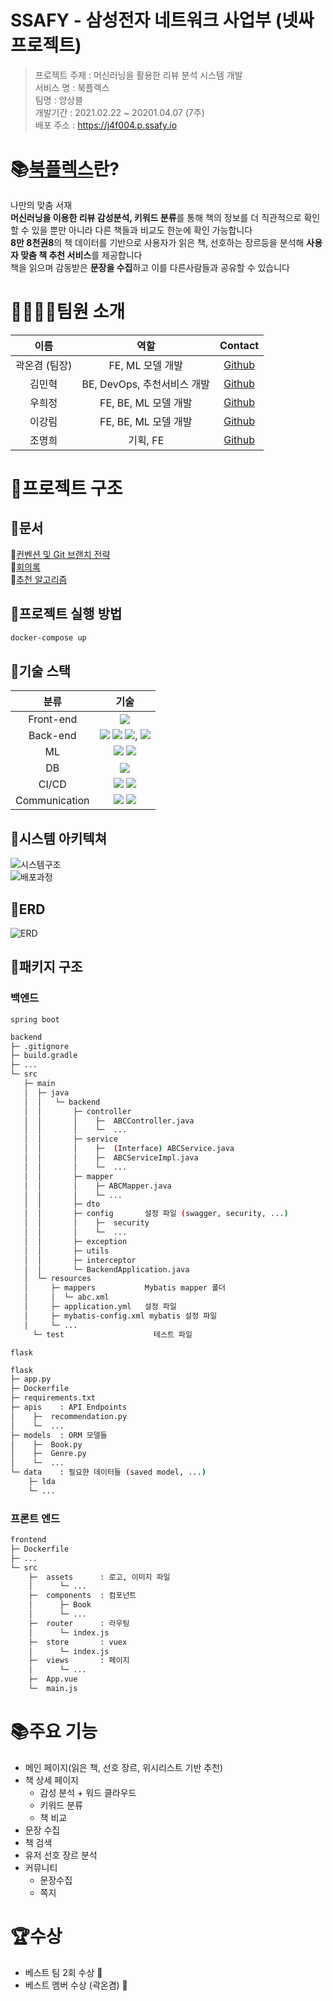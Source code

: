 # SSAFY - 삼성전자 네트워크 사업부 (넷싸 프로젝트)

> 프로젝트 주제 : 머신러닝을 활용한 리뷰 분석 시스템 개발  
> 서비스 명 : 북플렉스  
> 팀명 : 앙상블  
> 개발기간 : 2021.02.22 ~ 20201.04.07 (7주)  
> 배포 주소 : https://j4f004.p.ssafy.io

# 📚[북플렉스](https://j4f004.p.ssafy.io)란?

나만의 맞춤 서재  
**머신러닝을 이용한 리뷰 감성분석, 키워드 분류**를 통해 책의 정보를 더 직관적으로 확인할 수 있을 뿐만 아니라 다른 책들과 비교도 한눈에 확인 가능합니다  
**8만 8천권8**의 책 데이터를 기반으로 사용자가 읽은 책, 선호하는 장르등을 분석해 **사용자 맞춤 책 추천 서비스**를 제공합니다  
책을 읽으며 감동받은 **문장을 수집**하고 이를 다른사람들과 공유할 수 있습니다

# 👨‍👩‍👧‍👦팀원 소개

|     이름      |            역할             |                  Contact                  |
| :-----------: | :-------------------------: | :---------------------------------------: |
| 곽온겸 (팀장) |      FE, ML 모델 개발       |  [Github](https://github.com/AntBean94)   |
|    김민혁     | BE, DevOps, 추천서비스 개발 |  [Github](https://github.com/glenn93516)  |
|    우희정     |    FE, BE, ML 모델 개발     |  [Github](https://github.com/hjmwoo1208)  |
|    이강림     |    FE, BE, ML 모델 개발     |  [Github](https://github.com/leekangrim)  |
|    조명희     |          기획, FE           | [Github](https://github.com/Jo-Myounghee) |

# 📁프로젝트 구조

## 📃문서

📃[컨벤션 및 Git 브랜치 전략](https://www.notion.so/3c2d5bfe31a548628bdb70238f0e2b68)  
📃[회의록](https://www.notion.so/SSAFY-MEETING-fb956dfd180e49a185007fc27b67d1c5)  
📃[추천 알고리즘](https://www.notion.so/ac2bbe43b3824bceac81f3b50a5e7eda)

## 📁프로젝트 실행 방법

```bash
docker-compose up
```

## 📁기술 스택

|     분류      |                                                                                                                                        기술                                                                                                                                         |
| :-----------: | :---------------------------------------------------------------------------------------------------------------------------------------------------------------------------------------------------------------------------------------------------------------------------------: |
|   Front-end   |                                                                                                      <img src="https://img.shields.io/badge/Vue.js-2.6.12-green?logo=vue.js">                                                                                                       |
|   Back-end    | <img src="https://img.shields.io/badge/Java-1.8-blue?logo=java"> <img src="https://img.shields.io/badge/Python-3.7-blue?logo=python"> <img src="https://img.shields.io/badge/Spring-2.4.3-green?logo=spring">, <img src="https://img.shields.io/badge/Flask-1.1.2-blue?logo=flask"> |
|      ML       |                                                                    <img src="https://img.shields.io/badge/Pytorch-1.8.1-red?logo=pytorch"> <img src="https://img.shields.io/badge/Python-3.7-blue?logo=python">                                                                     |
|      DB       |                                                                                                         <img src="https://img.shields.io/badge/MySQL-v8.0-blue?logo=mysql">                                                                                                         |
|     CI/CD     |                                                                      <img src="https://img.shields.io/badge/Docker-blue?logo=docker"> <img src="https://img.shields.io/badge/Jenkins-lightgrey?logo=jenkins">                                                                       |
| Communication |                                                                  <img src="https://img.shields.io/badge/Mattermost-blue?logo=mattermost"> <img src="https://img.shields.io/badge/Discord-lightgrey?logo=discord">                                                                   |

## 📁시스템 아키텍쳐

![시스템구조](Document/system_architecture/system_arch.png)  
![배포과정](Document/system_architecture/배포프로세스.png)

## 📁ERD

![ERD](Document/DB/ERD_message_v2.1.png)

## 📁패키지 구조

### 백엔드

`spring boot`

```bash
backend
├─ .gitignore
├─ build.gradle
├─ ...
└─ src
   ├─ main
   │  ├─ java
   │  │   └─ backend
   │  │       ├─ controller
   │  │       │    ├─  ABCController.java
   │  │       │    └─  ...
   │  │       ├─ service
   │  │       │    ├─  (Interface) ABCService.java
   │  │       │    ├─  ABCServiceImpl.java
   │  │       │    └─  ...
   │  │       ├─ mapper
   │  │       │    ├─ ABCMapper.java
   │  │       │    └─ ...
   │  │       ├─ dto
   │  │       ├─ config       설정 파일 (swagger, security, ...)
   │  │       │    ├─  security
   │  │       │    └─  ...
   │  │       ├─ exception
   │  │       ├─ utils
   │  │       ├─ interceptor
   │  │       └─ BackendApplication.java
   │  └─ resources
   │     ├─ mappers           Mybatis mapper 폴더
   │     │  └─ abc.xml
   │     ├─ application.yml   설정 파일
   │     ├─ mybatis-config.xml mybatis 설정 파일
   │     └─ ...
	 └─ test                    테스트 파일
```

`flask`

```bash
flask
├─ app.py
├─ Dockerfile
├─ requirements.txt
├─ apis    : API Endpoints
│    ├─  recommendation.py
│    └─  ...
├─ models  : ORM 모델들
│    ├─  Book.py
│    ├─  Genre.py
│    └─  ...
└─ data    : 필요한 데이터들 (saved model, ...)
    ├─ lda
    └─ ...
```

### 프론트 엔드

```bash
frontend
├─ Dockerfile
├─ ...
└─ src
    ├─  assets      : 로고, 이미지 파일
    │      └─ ...
    ├─  components  : 컴포넌트
    │      ├─ Book
    │      └─ ...
    ├─  router      : 라우팅
    │      └─ index.js
    ├─  store       : vuex
    │      └─ index.js
    ├─  views       : 페이지
    │      └─ ...
    ├─  App.vue
    └─  main.js

```

# 📚주요 기능

- 메인 페이지(읽은 책, 선호 장르, 위시리스트 기반 추천)
- 책 상세 페이지
  - 감성 분석 + 워드 클라우드
  - 키워드 분류
  - 책 비교
- 문장 수집
- 책 검색
- 유저 선호 장르 분석
- 커뮤니티
  - 문장수집
  - 쪽지

# 🏆수상

- 베스트 팀 2회 수상 🏅
- 베스트 멤버 수상 (곽온겸) 🏅
